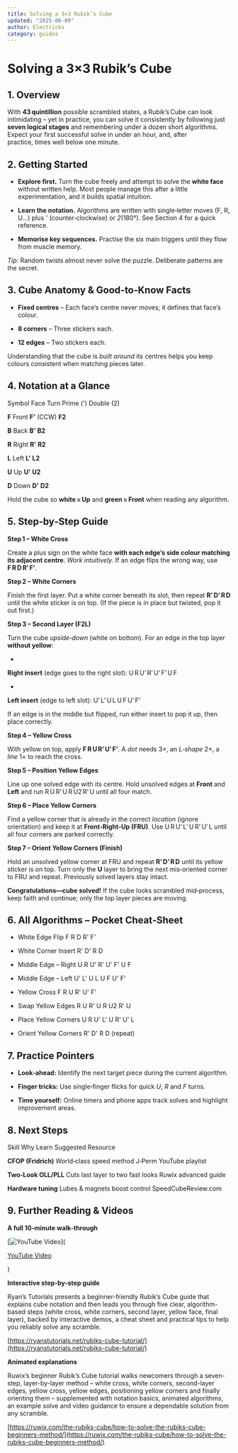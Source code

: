 ```yaml
---
title: Solving a 3×3 Rubik’s Cube
updated: "2025-06-09"
author: Electricks
category: guides
---
```


# Solving a 3×3 Rubik’s Cube

## 1. Overview

 
 
 
 
 With **43 quintillion** possible scrambled states, a Rubik’s Cube can look intimidating – yet in practice, you can solve it consistently by following just **seven logical stages** and remembering under a dozen short algorithms. Expect your first successful solve in under an hour, and, after practice, times well below one minute.

 
 
 
 
 ## 2. Getting Started

 
 
 
 
 
- **Explore first.** Turn the cube freely and attempt to solve the **white face** without written help. Most people manage this after a little experimentation, and it builds spatial intuition.

- **Learn the notation.** Algorithms are written with single‑letter moves (F, R, U…) plus *’* (counter‑clockwise) or *2*(180°). See Section 4 for a quick reference.

- **Memorise key sequences.** Practise the six main triggers until they flow from muscle memory.

*Tip:* Random twists almost never solve the puzzle. Deliberate patterns are the secret.

 
 
 
 
 ## 3. Cube Anatomy & Good‑to‑Know Facts

 
 
 
 
 

- **Fixed centres** – Each face’s centre never moves; it defines that face’s colour.

- **8 corners** – Three stickers each.

- **12 edges** – Two stickers each.

Understanding that the cube is *built around* its centres helps you keep colours consistent when matching pieces later.

 
 
 
 
 ## 4. Notation at a Glance

 
 
 
 
 

Symbol
Face Turn
Prime (')
Double (2)

**F**
Front
**F’** (CCW)
**F2**

**B**
Back
**B’**
**B2**

**R**
Right
**R’**
**R2**

**L**
Left
**L’**
**L2**

**U**
Up
**U’**
**U2**

**D**
Down
**D’**
**D2**

Hold the cube so **white = Up** and **green = Front** when reading any algorithm.

 
 
 
 
 ## 5. Step‑by‑Step Guide

 
 
 
 
 **Step 1 – White Cross**

Create a plus sign on the white face **with each edge’s side colour matching its adjacent centre**. *Work intuitively.* If an edge flips the wrong way, use **F R D R’ F’**.

**Step 2 – White Corners**

Finish the first layer. Put a white corner beneath its slot, then repeat **R’ D’ R D** until the white sticker is on top. (If the piece is in place but twisted, pop it out first.)

**Step 3 – Second Layer (F2L)**

Turn the cube *upside‑down* (white on bottom). For an edge in the top layer **without yellow**:

- 
**Right insert** (edge goes to the right slot): U R U’ R’ U’ F’ U F

- 
**Left insert** (edge to left slot): U’ L’ U L U F U’ F’

If an edge is in the middle but flipped, run either insert to pop it up, then place correctly.

**Step 4 – Yellow Cross**

With yellow on top, apply **F R U R’ U’ F’**. A *dot* needs 3×, an *L‑shape* 2×, a *line* 1× to reach the cross.

**Step 5 – Position Yellow Edges**

Line up one solved edge with its centre. Hold unsolved edges at **Front** and **Left** and run R U R’ U R U2 R’ U until all four match.

**Step 6 – Place Yellow Corners**

Find a yellow corner that is already in the correct *location* (ignore orientation) and keep it at **Front‑Right‑Up (FRU)**. Use U R U’ L’ U R’ U’ L until all four corners are parked correctly.

**Step 7 – Orient Yellow Corners (Finish)**

Hold an unsolved yellow corner at FRU and repeat **R’ D’ R D** until its yellow sticker is on top. Turn only the **U** layer to bring the next mis‑oriented corner to FRU and repeat. Previously solved layers stay intact.

**Congratulations—cube solved!** If the cube looks scrambled mid‑process, keep faith and continue; only the top layer pieces are moving.

 
 
 
 
 ## 6. All Algorithms – Pocket Cheat‑Sheet

 
 
 
 
 
- White Edge Flip F R D R' F'

- White Corner Insert R' D' R D

- Middle Edge – Right U R U' R' U' F' U F

- Middle Edge – Left U' L' U L U F U' F'

- Yellow Cross F R U R' U' F'

- Swap Yellow Edges R U R' U R U2 R' U

- Place Yellow Corners U R U' L' U R' U' L

- Orient Yellow Corners R' D' R D (repeat)

 
 
 
 
 ## 7. Practice Pointers

 
 
 
 
 

- **Look‑ahead:** Identify the next target piece during the current algorithm.

- **Finger tricks:** Use single‑finger flicks for quick *U*, *R* and *F* turns.

- **Time yourself:** Online timers and phone apps track solves and highlight improvement areas.

 
 
 
 
 ## 8. Next Steps

 
 
 
 
 

Skill
Why Learn
Suggested Resource

**CFOP (Fridrich)**
World‑class speed method
J‑Perm YouTube playlist

**Two‑Look OLL/PLL**
Cuts last layer to two fast looks
Ruwix advanced guide

**Hardware tuning**
Lubes & magnets boost control
SpeedCubeReview.com

 
 
 
 
 ## 9. Further Reading & Videos

 
 
 
 
 **A full 10‑minute walk‑through**

[![YouTube Video](https://img.youtube.com/vi/7Ron6MN45LY/0.jpg)](

[YouTube Video](https://www.youtube.com/watch?v=7Ron6MN45LY)

)

**Interactive step‑by‑step guide**

Ryan’s Tutorials presents a beginner-friendly Rubik’s Cube guide that explains cube notation and then leads you through five clear, algorithm-based steps (white cross, white corners, second layer, yellow face, final layer), backed by interactive demos, a cheat sheet and practical tips to help you reliably solve any scramble. 

[https://ryanstutorials.net/rubiks-cube-tutorial/](https://ryanstutorials.net/rubiks-cube-tutorial/)

**Animated explanations**

Ruwix’s beginner Rubik’s Cube tutorial walks newcomers through a seven-step, layer-by-layer method – white cross, white corners, second-layer edges, yellow cross, yellow edges, positioning yellow corners and finally orienting them – supplemented with notation basics, animated algorithms, an example solve and video guidance to ensure a dependable solution from any scramble.

[https://ruwix.com/the-rubiks-cube/how-to-solve-the-rubiks-cube-beginners-method/](https://ruwix.com/the-rubiks-cube/how-to-solve-the-rubiks-cube-beginners-method/)